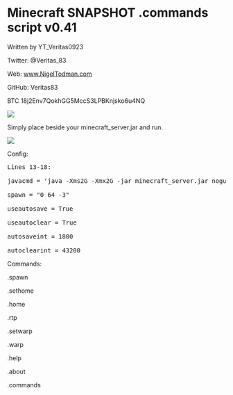 # Minecraft SNAPSHOT .commands script v0.41

Written by YT_Veritas0923             

Twitter: @Veritas_83                  

Web: www.NigelTodman.com              

GitHub: Veritas83                     

BTC 18j2Env7QokhGG5MccS3LPBKnjsko6u4NQ

<img src="https://i.gyazo.com/d077b2df38ee707ec174223b10aeb6a6.png">


Simply place beside your minecraft_server.jar and run.

<img src="https://i.gyazo.com/fd1652e942ea9edb4731459f3f35994b.png">

Config:
<pre>
Lines 13-18:

javacmd = 'java -Xms2G -Xmx2G -jar minecraft_server.jar nogui' # Java command line to start Minecraft Server jar

spawn = "0 64 -3"  																						 # WorldSpawn Coordinates

useautosave = True 																						 # Use Autosave?

useautoclear = True 																					 # Use Autoclear?

autosaveint = 1800																					   # Autosave Interval in seconds

autoclearint = 43200																					 # Autoclear Interval in seconds
</pre>

Commands:


.spawn

.sethome

.home

.rtp

.setwarp

.warp

.help

.about

.commands
